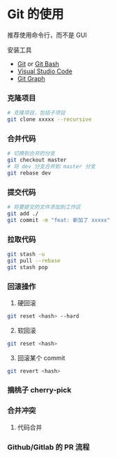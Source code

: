 # Git 的使用

推荐使用命令行，而不是 GUI

安装工具

- [Git](https://git-scm.com/) or [Git Bash](https://gitforwindows.org/)
- [Visual Studio Code](https://code.visualstudio.com/)
- [Git Graph](https://marketplace.visualstudio.com/items?itemName=mhutchie.git-graph)

### 克隆项目

```bash
# 克隆项目，包括子项目
git clone xxxxx --recursive
```

### 合并代码

```bash
# 切换到合并的分支
git checkout master
# 将 dev 分支合并到 master 分支
git rebase dev
```

### 提交代码

```bash
# 将要提交的文件添加到工作区
git add ./
git commit -m "feat: 新加了 xxxxx"
```

### 拉取代码

```bash
git stash -u
git pull --rebase
git stash pop
```

### 回滚操作

1. 硬回滚

```bash
git reset <hash> --hard
```

2. 软回滚

```bash
git reset <hash>
```

3. 回滚某个 commit

```bash
git revert <hash>
```

### 摘桃子 cherry-pick

### 合并冲突

1. 代码合并

### Github/Gitlab 的 PR 流程
